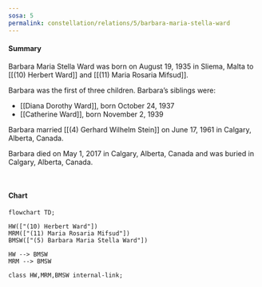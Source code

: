 ```yaml
---
sosa: 5
permalink: constellation/relations/5/barbara-maria-stella-ward
---
```


#### Summary

Barbara Maria Stella Ward was born on August 19, 1935 in Sliema, Malta to [[(10) Herbert Ward]] and [[(11) Maria Rosaria Mifsud]].

Barbara was the first of three children. Barbara’s siblings were:

* [[Diana Dorothy Ward]], born October 24, 1937
* [[Catherine Ward]], born November 2, 1939

Barbara married [[(4) Gerhard Wilhelm Stein]] on June 17, 1961 in Calgary, Alberta, Canada.

Barbara died on May 1, 2017 in Calgary, Alberta, Canada and was buried in Calgary, Alberta, Canada.

<br>

#### Chart

```mermaid
flowchart TD;

HW(["(10) Herbert Ward"])
MRM(["(11) Maria Rosaria Mifsud"])
BMSW(["(5) Barbara Maria Stella Ward"])

HW --> BMSW
MRM --> BMSW

class HW,MRM,BMSW internal-link;

```